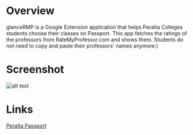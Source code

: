 # Overview
glanceRMP is a Google Extension application that helps Peralta Colleges students choose their classes on Passport. This app fetches the ratings of the professors from RateMyProfessor.com and shows them. Students do not need to copy and paste their professors' names anymore:)

# Screenshot
![alt text](https://user-images.githubusercontent.com/21322866/27567562-88bb0aa0-5b27-11e7-8b64-d666ceadea86.png)

# Links
[Peralta Passport](https://passport2.peralta.edu/psp/EPAPROD/EMPLOYEE/HRMS/c/COMMUNITY_ACCESS.CLASS_SEARCH.GBL?PORTALPARAM_PTCNAV=HC_CLASS_SEARCH_GBL3&EOPP.SCNode=EMPL&EOPP.SCPortal=EMPLOYEE&EOPP.SCName=PCC_STUDENT_SERVICES&EOPP.SCLabel=&EOPP.SCPTcname=PT_PTPP_SCFNAV_BASEPAGE_SCR&FolderPath=PORTAL_ROOT_OBJECT.PORTAL_BASE_DATA.CO_NAVIGATION_COLLECTIONS.PCC_STUDENT_SERVICES.ADMN_S201406190003046112552262&IsFolder=false)
